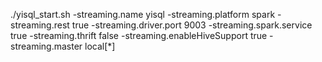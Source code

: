 ./yisql_start.sh -streaming.name yisql -streaming.platform spark -streaming.rest true -streaming.driver.port 9003 -streaming.spark.service true -streaming.thrift false -streaming.enableHiveSupport true -streaming.master local[*]